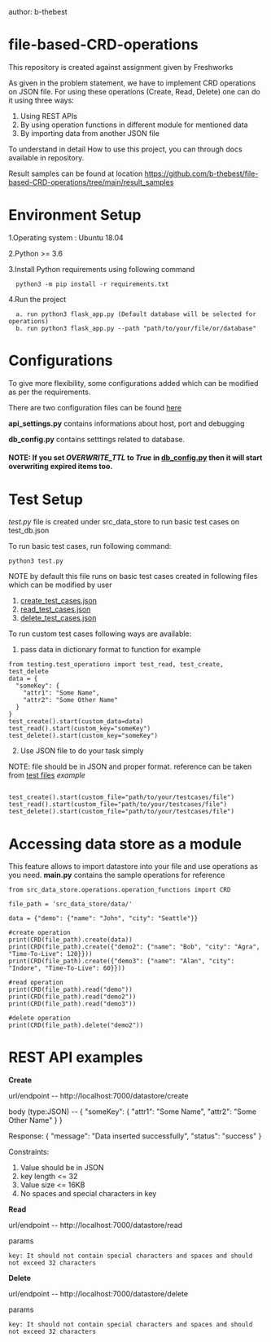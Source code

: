 author: b-thebest

# file-based-CRD-operations
This repository is created against assignment given by Freshworks

As given in the problem statement, we have to implement CRD operations on JSON file.
For using these operations (Create, Read, Delete) one can do it using three ways:
1. Using REST APIs
2. By using operation functions in different module for mentioned data
3. By importing data from another JSON file

To understand in detail How to use this project, you can through docs available in repository.

Result samples can be found at location https://github.com/b-thebest/file-based-CRD-operations/tree/main/result_samples 


# Environment Setup
  1.Operating system : Ubuntu 18.04
  
  2.Python >= 3.6
  
  3.Install Python requirements using following command
  
      python3 -m pip install -r requirements.txt
  4.Run the project
  
      a. run python3 flask_app.py (Default database will be selected for operations)
      b. run python3 flask_app.py --path "path/to/your/file/or/database"


# Configurations
To give more flexibility, some configurations added which can be modified as per the requirements. 

There are two configuration files can be found [here](https://github.com/b-thebest/file-based-CRD-operations/tree/main/src_data_store/configurations)

**api_settings.py** contains informations about host, port and debugging

**db_config.py** contains setttings related to database.

#### NOTE: If you set *OVERWRITE_TTL* to *True* in [db_config.py](https://github.com/b-thebest/file-based-CRD-operations/blob/main/src_data_store/configurations/db_config.py) then it will start overwriting expired items too.


# Test Setup
*test.py* file is created under src_data_store to run basic test cases on test_db.json

To run basic test cases, run following command:

```python3 test.py```

NOTE by default this file runs on basic test cases created in following files which can be modified by user
1. [create_test_cases.json](https://github.com/b-thebest/file-based-CRD-operations/tree/main/src_data_store/testing/create_test_cases.json)
2. [read_test_cases.json](https://github.com/b-thebest/file-based-CRD-operations/tree/main/src_data_store/testing/read_test_cases.json)
3. [delete_test_cases.json](https://github.com/b-thebest/file-based-CRD-operations/tree/main/src_data_store/testing/delete_test_cases.json)

To run custom test cases following ways are available:
1. pass data in dictionary format to function for example
```
from testing.test_operations import test_read, test_create, test_delete
data = {
  "someKey": {
    "attr1": "Some Name",
    "attr2": "Some Other Name"
  }
}
test_create().start(custom_data=data)
test_read().start(custom_key="someKey")
test_delete().start(custom_key="someKey")
```
2. Use JSON file to do your task simply

NOTE: file should be in JSON and proper format. reference can be taken from [test files](https://github.com/b-thebest/file-based-CRD-operations/tree/main/src_data_store/testing)
*example*
```rt test_read, test_create, test_delete

test_create().start(custom_file="path/to/your/testcases/file")
test_read().start(custom_file="path/to/your/testcases/file")
test_delete().start(custom_file="path/to/your/testcases/file")
```


# Accessing data store as a module
This feature allows to import datastore into your file and use operations as you need. 
**main.py** contains the sample operations for reference
```
from src_data_store.operations.operation_functions import CRD

file_path = 'src_data_store/data/'

data = {"demo": {"name": "John", "city": "Seattle"}}

#create operation
print(CRD(file_path).create(data))
print(CRD(file_path).create({"demo2": {"name": "Bob", "city": "Agra", "Time-To-Live": 120}}))
print(CRD(file_path).create({"demo3": {"name": "Alan", "city": "Indore", "Time-To-Live": 60}}))

#read operation
print(CRD(file_path).read("demo"))
print(CRD(file_path).read("demo2"))
print(CRD(file_path).read("demo3"))

#delete operation
print(CRD(file_path).delete("demo2"))
```

# REST API examples
**Create**

  url/endpoint -- http://localhost:7000/datastore/create
  
  body (type:JSON) -- 
  {
    "someKey": {
      "attr1": "Some Name",
      "attr2": "Some Other Name"
    }
  }
  
  Response:
    {
    "message": "Data inserted successfully",
    "status": "success"
  }
  
  Constraints:
  1. Value should be in JSON
  2. key length <= 32 
  3. Value size <= 16KB
  4. No spaces and special characters in key
  
**Read**

  url/endpoint -- http://localhost:7000/datastore/read
  
  params
    
    key: It should not contain special characters and spaces and should not exceed 32 characters
    
**Delete**

  url/endpoint -- http://localhost:7000/datastore/delete
  
  params
  
    key: It should not contain special characters and spaces and should not exceed 32 characters
